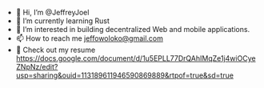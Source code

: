 - 👋 Hi, I’m @JeffreyJoel
- 🌱 I’m currently learning Rust
- 👀 I’m interested in building decentralized Web and mobile applications.
- 📫 How to reach me jeffowoloko@gmail.com
- 📄 Check out my resume https://docs.google.com/document/d/1u5EPLL77DrQAhIMqZe1j4wiOCyeZNpNz/edit?usp=sharing&ouid=113189611946590869889&rtpof=true&sd=true
<!---
JeffreyJoel/JeffreyJoel is a ✨ special ✨ repository because its `README.md` (this file) appears on your GitHub profile.
You can click the Preview link to take a look at your changes.
--->
